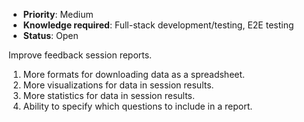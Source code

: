 * **Priority**: Medium
* **Knowledge required**: Full-stack development/testing, E2E testing
* **Status**: Open

Improve feedback session reports.

1. More formats for downloading data as a spreadsheet.
1. More visualizations for data in session results.
1. More statistics for data in session results.
1. Ability to specify which questions to include in a report.
